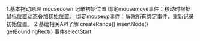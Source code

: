 1.基本拖动原理
  mousedown 记录初始位置
            绑定mousemove事件：移动时根据鼠标位置动态叠加初始位置。
            绑定mouseup事件：解除所有绑定事件，重新记录初始位置。
2.基础相关API了解
createRange()
insertNode()
getBoundingRect()
事件selectStart